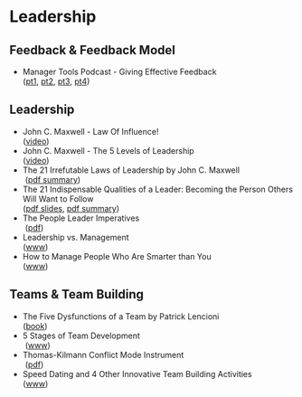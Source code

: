 # Leadership

## Feedback & Feedback Model

* Manager Tools Podcast - Giving Effective Feedback  
  ([pt1](https://www.manager-tools.com/2005/07/giving-effective-feedback), [pt2](https://www.manager-tools.com/2005/07/giving-effective-feedback-part-2-hall-fame-guidance), [pt3](https://www.manager-tools.com/2005/07/giving-effective-feedback-part-3-hall-fame-guidance), [pt4](https://www.manager-tools.com/2005/07/giving-effective-feedback-part-4-hall-fame-guidance))

## Leadership

* John C. Maxwell - Law Of Influence!  
  ([video](https://www.youtube.com/watch?v=MmwdqDOeAbA))
* John C. Maxwell - The 5 Levels of Leadership  
([video](https://www.youtube.com/watch?v=MmwdqDOeAbA))
* The 21 Irrefutable Laws of Leadership by John C. Maxwell  
  ([pdf summary](http://web.archive.org/web/20160305224820/http://www.u-leadership.com/the_21_irrefutable_laws_of_leadership-w.pdf))
* The 21 Indispensable Qualities of a Leader: Becoming the Person Others Will Want to Follow  
  ([pdf slides](http://www.ansc.purdue.edu/courses/communicationskills/LeaderQualities.pdf), [pdf summary](http://library.sd.gov/lib/dev/training/institute/2011/files/bushing-21qualities.pdf))
* The People Leader Imperatives  
  ([pdf](http://www.ddiworld.com/ddi/media/white-papers/peopleleaderimperatives_wp_ddi.pdf?ext=.pdf))
* Leadership vs. Management  
  ([www](http://changingminds.org/disciplines/leadership/articles/manager_leader.htm))
* How to Manage People Who Are Smarter than You  
  ([www](https://hbr.org/2015/08/how-to-manage-people-who-are-smarter-than-you))
  
## Teams & Team Building

* The Five Dysfunctions of a Team by Patrick Lencioni  
  ([book](https://www.tablegroup.com/books/dysfunctions/))
* 5 Stages of Team Development  
  ([www](https://toggl.com/stages-of-team-development))
* Thomas-Kilmann Conflict Mode Instrument  
  ([pdf](https://www.skillsone.com/Pdfs/smp248248.pdf))
* Speed Dating and 4 Other Innovative Team Building Activities  
  ([www](http://www.paulkeijzer.com/speed-dating-4-innovative-team-building-activities/))
